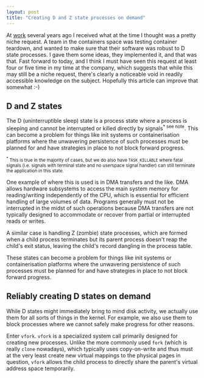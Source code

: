 ```yaml
---
layout: post
title: "Creating D and Z state processes on demand"
---
```


At [work](https://meta.com) several years ago I received what at the time I
thought was a pretty niche request. A team in the containers space was testing
container teardown, and wanted to make sure that their software was robust to D
state processes. I gave them some ideas, they implemented it, and that was
that. Fast forward to today, and I think I must have seen this request at least
four or five time in my time at the company, which suggests that while this may
still be a niche request, there's clearly a noticeable void in readily
accessible knowledge on the subject. Hopefully this article can improve that
somewhat :-)

## D and Z states

The D (uninterruptible sleep) state is a process state where a process is
sleeping and cannot be interrupted or killed directly by signals<sup>* see
note</sup>. This can become a problem for things like init systems or
containerisation platforms where the unwavering persistence of such processes
must be planned for and have strategies in place to not block forward progress.

<small><sup>*</sup> This is true in the majority of cases, but we do also have
`TASK_KILLABLE` where fatal signals (i.e. signals with terminal state and no
userspace signal handler) can still terminate the application in this
state.</small>

One example of where this is used is in DMA transfers and the like. DMA allows
hardware subsystems to access the main system memory for reading/writing
independently of the CPU, which is essential for efficient handling of large
volumes of data. Programs generally must not be interrupted in the midst of
such operations because DMA transfers are not typically designed to accommodate
or recover from partial or interrupted reads or writes.

A similar case is handling Z (zombie) state processes, which are formed when a
child process terminates but its parent process doesn't reap the child's exit
status, leaving the child's record dangling in the process table.

These states can become a problem for things like init systems or
containerisation platforms where the unwavering persistence of such processes
must be planned for and have strategies in place to not block forward progress.

## Reliably creating D states on demand

While D states might immediately bring to mind disk activity, we actually use
them for all sorts of things in the kernel. For example, we also use them to
block processes where we cannot safely make progress for other reasons.

Enter `vfork`. `vfork` is a specialized system call primarily designed for
creating new processes. Unlike the more commonly used `fork` (which is really
`clone` nowadays), which typically uses copy-on-write and thus must at the very
least create new virtual mappings to the physical pages in question, `vfork`
allows the child process to directly share the parent's virtual address space
temporarily.
